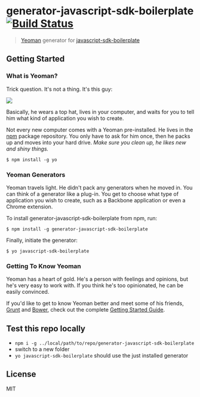 # generator-javascript-sdk-boilerplate [![Build Status](https://secure.travis-ci.org/monbro/generator-javascript-sdk-boilerplate.png?branch=master)](https://travis-ci.org/monbro/generator-javascript-sdk-boilerplate)

> [Yeoman](http://yeoman.io) generator for [javascript-sdk-boilerplate](https://github.com/monbro/javascript-sdk-boilerplate)

## Getting Started

### What is Yeoman?

Trick question. It's not a thing. It's this guy:

![](http://i.imgur.com/JHaAlBJ.png)

Basically, he wears a top hat, lives in your computer, and waits for you to tell him what kind of application you wish to create.

Not every new computer comes with a Yeoman pre-installed. He lives in the [npm](https://npmjs.org) package repository. You only have to ask for him once, then he packs up and moves into your hard drive. *Make sure you clean up, he likes new and shiny things.*

```
$ npm install -g yo
```

### Yeoman Generators

Yeoman travels light. He didn't pack any generators when he moved in. You can think of a generator like a plug-in. You get to choose what type of application you wish to create, such as a Backbone application or even a Chrome extension.

To install generator-javascript-sdk-boilerplate from npm, run:

```
$ npm install -g generator-javascript-sdk-boilerplate
```

Finally, initiate the generator:

```
$ yo javascript-sdk-boilerplate
```

### Getting To Know Yeoman

Yeoman has a heart of gold. He's a person with feelings and opinions, but he's very easy to work with. If you think he's too opinionated, he can be easily convinced.

If you'd like to get to know Yeoman better and meet some of his friends, [Grunt](http://gruntjs.com) and [Bower](http://bower.io), check out the complete [Getting Started Guide](https://github.com/yeoman/yeoman/wiki/Getting-Started).

## Test this repo locally

* ```npm i -g ../local/path/to/repo/generator-javascript-sdk-boilerplate```
* switch to a new folder
* ```yo javascript-sdk-boilerplate``` should use the just installed generator

## License

MIT
